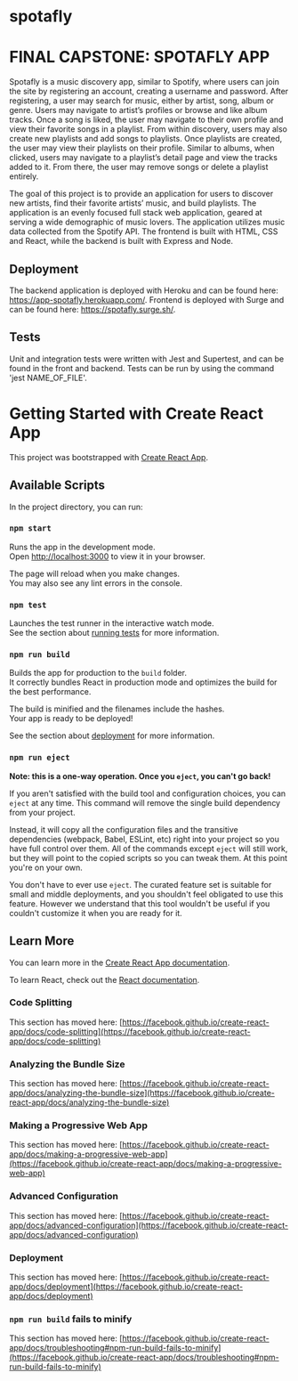 # spotafly

# FINAL CAPSTONE: SPOTAFLY APP

Spotafly is a music discovery app, similar to Spotify, where users can join the site by registering an account, creating a username and password.  After registering, a user may search for music, either by artist, song, album or genre.  Users may navigate to artist’s profiles or browse and like album tracks.  Once a song is liked, the user may navigate to their own profile and view their favorite songs in a playlist.  From within discovery, users may also create new playlists and add songs to playlists.  Once playlists are created, the user may view their playlists on their profile.  Similar to albums, when clicked, users may navigate to a playlist’s detail page and view the tracks added to it.  From there, the user may remove songs or delete a playlist entirely.

The goal of this project is to provide an application for users to discover new artists, find their favorite artists’ music, and build playlists.  The application is an evenly focused full stack web application, geared at serving a wide demographic of music lovers.  The application utilizes music data collected from the Spotify API.  The frontend is built with HTML, CSS and React, while the backend is built with Express and Node.

## Deployment

The backend application is deployed with Heroku and can be found here: https://app-spotafly.herokuapp.com/.  Frontend is deployed with Surge and can be found here: https://spotafly.surge.sh/.

## Tests

Unit and integration tests were written with Jest and Supertest, and can be found in the front and backend.  Tests can be run by using the command 'jest NAME_OF_FILE'.


# Getting Started with Create React App

This project was bootstrapped with [Create React App](https://github.com/facebook/create-react-app).

## Available Scripts

In the project directory, you can run:

### `npm start`

Runs the app in the development mode.\
Open [http://localhost:3000](http://localhost:3000) to view it in your browser.

The page will reload when you make changes.\
You may also see any lint errors in the console.

### `npm test`

Launches the test runner in the interactive watch mode.\
See the section about [running tests](https://facebook.github.io/create-react-app/docs/running-tests) for more information.

### `npm run build`

Builds the app for production to the `build` folder.\
It correctly bundles React in production mode and optimizes the build for the best performance.

The build is minified and the filenames include the hashes.\
Your app is ready to be deployed!

See the section about [deployment](https://facebook.github.io/create-react-app/docs/deployment) for more information.

### `npm run eject`

**Note: this is a one-way operation. Once you `eject`, you can't go back!**

If you aren't satisfied with the build tool and configuration choices, you can `eject` at any time. This command will remove the single build dependency from your project.

Instead, it will copy all the configuration files and the transitive dependencies (webpack, Babel, ESLint, etc) right into your project so you have full control over them. All of the commands except `eject` will still work, but they will point to the copied scripts so you can tweak them. At this point you're on your own.

You don't have to ever use `eject`. The curated feature set is suitable for small and middle deployments, and you shouldn't feel obligated to use this feature. However we understand that this tool wouldn't be useful if you couldn't customize it when you are ready for it.

## Learn More

You can learn more in the [Create React App documentation](https://facebook.github.io/create-react-app/docs/getting-started).

To learn React, check out the [React documentation](https://reactjs.org/).

### Code Splitting

This section has moved here: [https://facebook.github.io/create-react-app/docs/code-splitting](https://facebook.github.io/create-react-app/docs/code-splitting)

### Analyzing the Bundle Size

This section has moved here: [https://facebook.github.io/create-react-app/docs/analyzing-the-bundle-size](https://facebook.github.io/create-react-app/docs/analyzing-the-bundle-size)

### Making a Progressive Web App

This section has moved here: [https://facebook.github.io/create-react-app/docs/making-a-progressive-web-app](https://facebook.github.io/create-react-app/docs/making-a-progressive-web-app)

### Advanced Configuration

This section has moved here: [https://facebook.github.io/create-react-app/docs/advanced-configuration](https://facebook.github.io/create-react-app/docs/advanced-configuration)

### Deployment

This section has moved here: [https://facebook.github.io/create-react-app/docs/deployment](https://facebook.github.io/create-react-app/docs/deployment)

### `npm run build` fails to minify

This section has moved here: [https://facebook.github.io/create-react-app/docs/troubleshooting#npm-run-build-fails-to-minify](https://facebook.github.io/create-react-app/docs/troubleshooting#npm-run-build-fails-to-minify)
